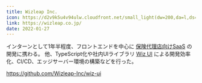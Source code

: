 ```yaml
---
title: Wizleap Inc.
icon: https://d2v9k5u4v94ulw.cloudfront.net/small_light(dw=200,da=l,ds=s,cc=FFFFFF)/assets/images/7517939/original/777a8f5e-7895-4d0a-8b12-3cd7252cea06?1631539208
link: https://wizleap.co.jp/
date: 2022-01-27
---
```


インターンとして1年半程度、フロントエンドを中心に [保険代理店向けSaaS](https://wizleap.co.jp/service/) の開発に携わる。
他、TypeScript化や社内UIライブラリ [Wiz UI](https://github.com/Wizleap-Inc/wiz-ui) による開発効率化、CI/CD、エッジサーバー環境の構築などを行った。

https://github.com/Wizleap-Inc/wiz-ui

<!-- ![Wiz UIのGithub](https://opengraph.githubassets.com/bb0e9bede55202ff77d814f196094724a2592b4b9b8cb12bf6b422d7dae41c03/Wizleap-Inc/wiz-ui) -->
